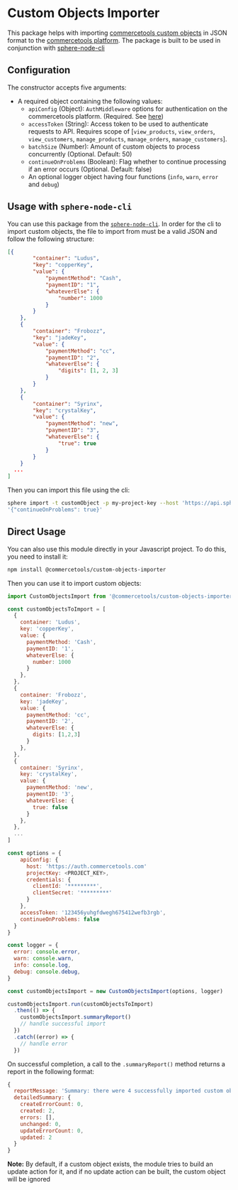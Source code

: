 # Custom Objects Importer

This package helps with importing [commercetools custom objects](https://docs.commercetools.com/http-api-projects-custom-objects.html) in JSON format to the [commercetools platform](https://docs.commercetools.com/).
The package is built to be used in conjunction with [sphere-node-cli](https://github.com/sphereio/sphere-node-cli)

## Configuration

The constructor accepts five arguments:

* A required object containing the following values:
  * `apiConfig` (Object): `AuthMiddleware` options for authentication on the commercetools platform. (Required. See [here](https://commercetools.github.io/nodejs/sdk/api/sdkMiddlewareAuth.html#named-arguments-options))
  * `accessToken` (String): Access token to be used to authenticate requests to API. Requires scope of [`view_products`, `view_orders`, `view_customers`, `manage_products`, `manage_orders`, `manage_customers`].
  * `batchSize` (Number): Amount of custom objects to process concurrently (Optional. Default: 50)
  * `continueOnProblems` (Boolean): Flag whether to continue processing if an error occurs (Optional. Default: false)
  * An optional logger object having four functions (`info`, `warn`, `error` and `debug`)

## Usage with `sphere-node-cli`

You can use this package from the [`sphere-node-cli`](https://github.com/sphereio/sphere-node-cli). In order for the cli to import custom objects, the file to import from must be a valid JSON and follow the following structure:

```json
[{
		"container": "Ludus",
		"key": "copperKey",
		"value": {
			"paymentMethod": "Cash",
			"paymentID": "1",
			"whateverElse": {
				"number": 1000
			}
		}
	},
	{
		"container": "Frobozz",
		"key": "jadeKey",
		"value": {
			"paymentMethod": "cc",
			"paymentID": "2",
			"whateverElse": {
				"digits": [1, 2, 3]
			}
		}
	},
	{
		"container": "Syrinx",
		"key": "crystalKey",
		"value": {
			"paymentMethod": "new",
			"paymentID": "3",
			"whateverElse": {
				"true": true
			}
		}
	}
  ...
]
```

Then you can import this file using the cli:

```bash
sphere import -t customObject -p my-project-key --host 'https://api.sphere.io' --authHost 'https://auth.sphere.io' -f /path/to/file.json -c
'{"continueOnProblems": true}'
```

## Direct Usage

You can also use this module directly in your Javascript project. To do this, you need to install it:

```bash
npm install @commercetools/custom-objects-importer
```

Then you can use it to import custom objects:

```js
import CustomObjectsImport from '@commercetools/custom-objects-importer'

const customObjectsToImport = [
  {
    container: 'Ludus',
    key: 'copperKey',
    value: {
      paymentMethod: 'Cash',
      paymentID: '1',
      whateverElse: {
        number: 1000
      }
    },
  },
  {
    container: 'Frobozz',
    key: 'jadeKey',
    value: {
      paymentMethod: 'cc',
      paymentID: '2',
      whateverElse: {
        digits: [1,2,3]
      }
    },
  },
  {
    container: 'Syrinx',
    key: 'crystalKey',
    value: {
      paymentMethod: 'new',
      paymentID: '3',
      whateverElse: {
        true: false
      }
    },
  },
  ...
]

const options = {
    apiConfig: {
      host: 'https://auth.commercetools.com'
      projectKey: <PROJECT_KEY>,
      credentials: {
        clientId: '*********',
        clientSecret: '*********'
      }
    },
    accessToken: '123456yuhgfdwegh675412wefb3rgb',
    continueOnProblems: false
  }
}

const logger = {
  error: console.error,
  warn: console.warn,
  info: console.log,
  debug: console.debug,
}

const customObjectsImport = new CustomObjectsImport(options, logger)

customObjectsImport.run(customObjectsToImport)
  .then(() => {
    customObjectsImport.summaryReport()
    // handle successful import
  })
  .catch((error) => {
    // handle error
  })
```

On successful completion, a call to the `.summaryReport()` method returns a report in the following format:

```js
{
  reportMessage: 'Summary: there were 4 successfully imported custom objects. 2 were newly created, 2 were updated and 0 were unchanged.)',
  detailedSummary: {
    createErrorCount: 0,
    created: 2,
    errors: [],
    unchanged: 0,
    updateErrorCount: 0,
    updated: 2
  }
}
```

**Note:** By default, if a custom object exists, the module tries to build an update action for it, and if no update action can be built, the custom object will be ignored
